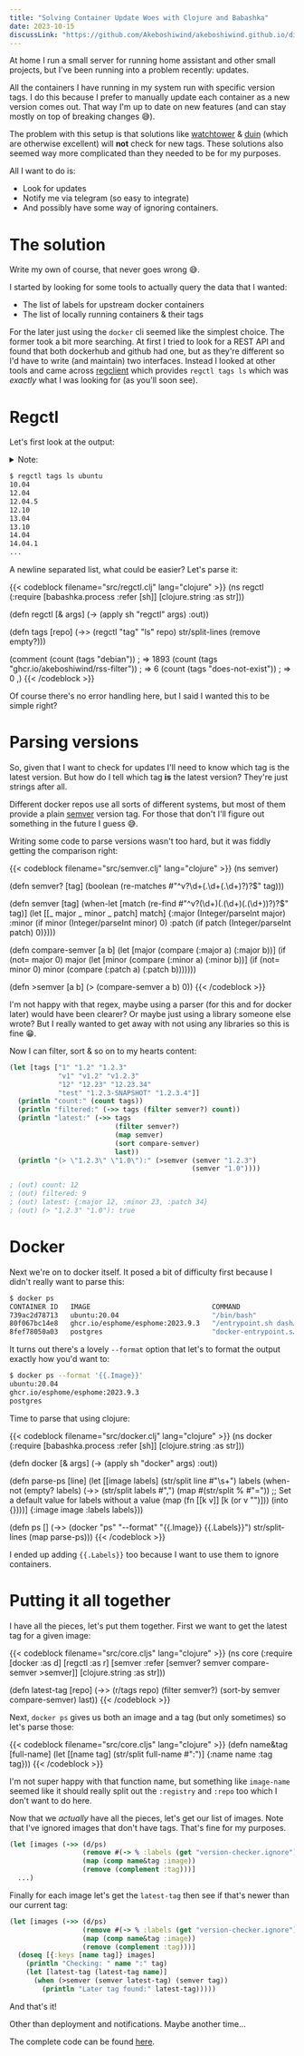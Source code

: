 ```yaml
---
title: "Solving Container Update Woes with Clojure and Babashka"
date: 2023-10-15
discussLink: "https://github.com/Akeboshiwind/akeboshiwind.github.io/discussions/1"
---
```


At home I run a small server for running home assistant and other small projects, but I've been running into a problem recently: updates.

All the containers I have running in my system run with specific version tags.
I do this because I prefer to manually update each container as a new version comes out.
That way I'm up to date on new features (and can stay mostly on top of breaking changes 😅).

The problem with this setup is that solutions like [watchtower](https://containrrr.dev/watchtower/) & [duin](https://github.com/crazy-max/diun) (which are otherwise excellent) will **not** check for new tags.
These solutions also seemed way more complicated than they needed to be for my purposes.

All I want to do is:
- Look for updates
- Notify me via telegram (so easy to integrate)
- And possibly have some way of ignoring containers.


# The solution

Write my own of course, that never goes wrong 😅.

I started by looking for some tools to actually query the data that I wanted:
- The list of labels for upstream docker containers
- The list of locally running containers & their tags

For the later just using the `docker` cli seemed like the simplest choice.
The former took a bit more searching.
At first I tried to look for a REST API and found that both dockerhub and github had one, but as they're different so I'd have to write (and maintain) two interfaces.
Instead I looked at other tools and came across [regclient](https://github.com/regclient/regclient) which provides `regctl tags ls` which was *exactly* what I was looking for (as you'll soon see).


# Regctl

Let's first look at the output:

<details><summary>Note:</summary>

I actually ran it via docker rather than install it: `docker container run -i --rm ghcr.io/regclient/regctl:latest tag ls ubuntu`

</details>

```bash
$ regctl tags ls ubuntu
10.04
12.04
12.04.5
12.10
13.04
13.10
14.04
14.04.1
...
```

A newline separated list, what could be easier?
Let's parse it:

{{< codeblock filename="src/regctl.clj" lang="clojure" >}}
(ns regctl
  (:require
    [babashka.process :refer [sh]]
    [clojure.string :as str]))

(defn regctl [& args]
  (-> (apply sh "regctl" args)
      :out))

(defn tags [repo]
  (->> (regctl "tag" "ls" repo)
       str/split-lines
       (remove empty?)))

(comment
  (count (tags "debian")) ; => 1893
  (count (tags "ghcr.io/akeboshiwind/rss-filter")) ; => 6
  (count (tags "does-not-exist")) ; => 0
  ,)
{{< /codeblock >}}

Of course there's no error handling here, but I said I wanted this to be simple right?


# Parsing versions

So, given that I want to check for updates I'll need to know which tag is the latest version.
But how do I tell which tag **is** the latest version? They're just strings after all.

Different docker repos use all sorts of different systems, but most of them provide a plain [semver](https://semver.org/) version tag.
For those that don't I'll figure out something in the future I guess 😅.

Writing some code to parse versions wasn't too hard, but it was fiddly getting the comparison right:

{{< codeblock filename="src/semver.clj" lang="clojure" >}}
(ns semver)

(defn semver? [tag]
  (boolean (re-matches #"^v?\d+(\.\d+(\.\d+)?)?$" tag)))

(defn semver [tag]
  (when-let [match (re-find #"^v?(\d+)(\.(\d+)(\.(\d+))?)?$"
                             tag)]
    (let [[_ major _ minor _ patch] match]
      {:major (Integer/parseInt major)
       :minor (if minor (Integer/parseInt minor) 0)
       :patch (if patch (Integer/parseInt patch) 0)})))

(defn compare-semver [a b]
  (let [major (compare (:major a) (:major b))]
    (if (not= major 0)
      major
      (let [minor (compare (:minor a) (:minor b))]
        (if (not= minor 0)
          minor
          (compare (:patch a) (:patch b)))))))

(defn >semver [a b]
  (> (compare-semver a b) 0))
{{< /codeblock >}}

I'm not happy with that regex, maybe using a parser (for this and for docker later) would have been clearer?
Or maybe just using a library someone else wrote?
But I really wanted to get away with not using any libraries so this is fine 😁.

Now I can filter, sort & so on to my hearts content:

```clojure
(let [tags ["1" "1.2" "1.2.3"
            "v1" "v1.2" "v1.2.3"
            "12" "12.23" "12.23.34"
            "test" "1.2.3-SNAPSHOT" "1.2.3.4"]]
  (println "count:" (count tags))
  (println "filtered:" (->> tags (filter semver?) count))
  (println "latest:" (->> tags
                          (filter semver?)
                          (map semver)
                          (sort compare-semver)
                          last))
  (println "(> \"1.2.3\" \"1.0\"):" (>semver (semver "1.2.3")
                                             (semver "1.0"))))

; (out) count: 12
; (out) filtered: 9
; (out) latest: {:major 12, :minor 23, :patch 34}
; (out) (> "1.2.3" "1.0"): true
```

# Docker

Next we're on to docker itself.
It posed a bit of difficulty first because I didn't really want to parse this:

```bash
$ docker ps
CONTAINER ID   IMAGE                              COMMAND                  CREATED             STATUS             PORTS                    NAMES
739ac2d78713   ubuntu:20.04                       "/bin/bash"              About an hour ago   Up About an hour                            quirky_fermat
80f067bc14e8   ghcr.io/esphome/esphome:2023.9.3   "/entrypoint.sh dash…"   3 hours ago         Up 3 hours         6052/tcp                 interesting_galileo
8fef78050a03   postgres                           "docker-entrypoint.s…"   3 hours ago         Up 3 hours         0.0.0.0:5432->5432/tcp   silly_carson
```

It turns out there's a lovely `--format` option that let's to format the output exactly how you'd want to:

```bash
$ docker ps --format '{{.Image}}'
ubuntu:20.04
ghcr.io/esphome/esphome:2023.9.3
postgres
```

Time to parse that using clojure:

{{< codeblock filename="src/docker.clj" lang="clojure" >}}
(ns docker
  (:require
    [babashka.process :refer [sh]]
    [clojure.string :as str]))

(defn docker [& args]
  (-> (apply sh "docker" args)
      :out))

(defn parse-ps [line]
  (let [[image labels] (str/split line #"\s+")
        labels (when-not (empty? labels)
                 (->> (str/split labels #",")
                      (map #(str/split % #"="))
                      ;; Set a default value for labels without a value
                      (map (fn [[k v]] [k (or v "")]))
                      (into {})))]
    {:image image
     :labels labels}))

(defn ps []
  (->> (docker "ps" "--format" "{{.Image}} {{.Labels}}")
       str/split-lines
       (map parse-ps)))
{{< /codeblock >}}

I ended up adding `{{.Labels}}` too because I want to use them to ignore containers.


# Putting it all together

I have all the pieces, let's put them together.
First we want to get the latest tag for a given image:

{{< codeblock filename="src/core.cljs" lang="clojure" >}}
(ns core
  (:require
    [docker :as d]
    [regctl :as r]
    [semver :refer [semver? semver compare-semver >semver]]
    [clojure.string :as str]))

(defn latest-tag [repo]
  (->> (r/tags repo)
       (filter semver?)
       (sort-by semver compare-semver)
       last))
{{< /codeblock >}}

Next, `docker ps` gives us both an image and a tag (but only sometimes) so let's parse those:

{{< codeblock filename="src/core.cljs" lang="clojure" >}}
(defn name&tag [full-name]
  (let [[name tag] (str/split full-name #":")]
    {:name name :tag tag}))
{{< /codeblock >}}

I'm not super happy with that function name, but something like `image-name` seemed like it should really split out the `:registry` and `:repo` too which I don't want to do here.

Now that we *actually* have all the pieces, let's get our list of images.
Note that I've ignored images that don't have tags. That's fine for my purposes.

```clojure
(let [images (->> (d/ps)
                  (remove #(-> % :labels (get "version-checker.ignore")))
                  (map (comp name&tag :image))
                  (remove (complement :tag)))]
  ...)
```

Finally for each image let's get the `latest-tag` then see if that's newer than our current tag:

```clojure
(let [images (->> (d/ps)
                  (remove #(-> % :labels (get "version-checker.ignore")))
                  (map (comp name&tag :image))
                  (remove (complement :tag)))]
  (doseq [{:keys [name tag]} images]
    (println "Checking: " name ":" tag)
    (let [latest-tag (latest-tag name)]
      (when (>semver (semver latest-tag) (semver tag))
        (println "Later tag found:" latest-tag)))))
```

And that's it!

Other than deployment and notifications. Maybe another time...

The complete code can be found [here](https://github.com/Akeboshiwind/whale-watcher).
